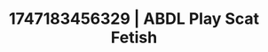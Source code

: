 ---
categories:
- Erotic audiobooks
- Audio stimulation
- Shibari art
- Nighttime romance
- Spitroast
image: /assets/images/1747183456329.jpg
layout: post
seo:
  description: Featured content with sensual Scat Fetish, ABDL Play. HD images available.
  keywords: Scat Fetish, ABDL Play
  og_image: /assets/images/1747183456329.jpg
  schema_type: VisualArtwork
tags:
- ABDL Play
- '#1747183456329'
- Scat Fetish
title: 1747183456329 | ABDL Play Scat Fetish
---
